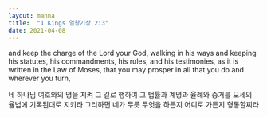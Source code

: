 ```yaml
---
layout: manna
title:  "1 Kings 열왕기상 2:3"
date: 2021-04-08
---
```

and keep the charge of the Lord your God, walking in his ways and keeping his statutes, his commandments, his rules, and his testimonies, as it is written in the Law of Moses, that you may prosper in all that you do and wherever you turn,

네 하나님 여호와의 명을 지켜 그 길로 행하여 그 법률과 계명과 율례와 증거를 모세의 율법에 기록된대로 지키라 그리하면 네가 무릇 무엇을 하든지 어디로 가든지 형통할찌라

